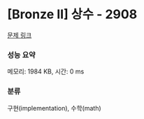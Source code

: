 # [Bronze II] 상수 - 2908 

[문제 링크](https://www.acmicpc.net/problem/2908) 

### 성능 요약

메모리: 1984 KB, 시간: 0 ms

### 분류

구현(implementation), 수학(math)

